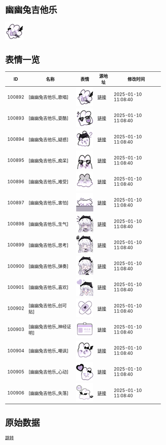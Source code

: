 # 幽幽兔吉他乐

<img src="./cover.png" height="60" alt="cover" />

# 表情一览

|ID|名称|表情|源地址|修改时间|
|----|----|----|----|----|
|100892|[幽幽兔吉他乐_歌唱]|<img src="./pic/100892_%5B幽幽兔吉他乐_歌唱%5D.png" height="60" alt="歌唱"/>|[链接](https://i0.hdslb.com/bfs/garb/857cbc591d5c4fe24d2c2d8ed74a81d0cacf6dc0.png)|2025-01-10 11:08:40|
|100893|[幽幽兔吉他乐_耍酷]|<img src="./pic/100893_%5B幽幽兔吉他乐_耍酷%5D.png" height="60" alt="耍酷"/>|[链接](https://i0.hdslb.com/bfs/garb/3651d787600930f3a9e60f413cc9179abd7d74a5.png)|2025-01-10 11:08:40|
|100894|[幽幽兔吉他乐_疑惑]|<img src="./pic/100894_%5B幽幽兔吉他乐_疑惑%5D.png" height="60" alt="疑惑"/>|[链接](https://i0.hdslb.com/bfs/garb/cd003f28653fcfd40ee92ff41b530057a8063246.png)|2025-01-10 11:08:40|
|100895|[幽幽兔吉他乐_痴呆]|<img src="./pic/100895_%5B幽幽兔吉他乐_痴呆%5D.png" height="60" alt="痴呆"/>|[链接](https://i0.hdslb.com/bfs/garb/26b359c6a56f93c91a426602bb5dac34334a9cc9.png)|2025-01-10 11:08:40|
|100896|[幽幽兔吉他乐_难受]|<img src="./pic/100896_%5B幽幽兔吉他乐_难受%5D.png" height="60" alt="难受"/>|[链接](https://i0.hdslb.com/bfs/garb/63aeb021162a52eea48273ff1eb6f9b808c013a9.png)|2025-01-10 11:08:40|
|100897|[幽幽兔吉他乐_害怕]|<img src="./pic/100897_%5B幽幽兔吉他乐_害怕%5D.png" height="60" alt="害怕"/>|[链接](https://i0.hdslb.com/bfs/garb/d22cc5221aebee376d7797ce87acacdbb98ad38f.png)|2025-01-10 11:08:40|
|100898|[幽幽兔吉他乐_生气]|<img src="./pic/100898_%5B幽幽兔吉他乐_生气%5D.png" height="60" alt="生气"/>|[链接](https://i0.hdslb.com/bfs/garb/d563b7994ae2f5faa1ddc0d7fc55db690c29155e.png)|2025-01-10 11:08:40|
|100899|[幽幽兔吉他乐_思考]|<img src="./pic/100899_%5B幽幽兔吉他乐_思考%5D.png" height="60" alt="思考"/>|[链接](https://i0.hdslb.com/bfs/garb/88120147a04e9dd27ad716797e1fbc82cc38e175.png)|2025-01-10 11:08:40|
|100900|[幽幽兔吉他乐_弹奏]|<img src="./pic/100900_%5B幽幽兔吉他乐_弹奏%5D.png" height="60" alt="弹奏"/>|[链接](https://i0.hdslb.com/bfs/garb/03f900fba5d70e662418b81982e2273ff08a4224.png)|2025-01-10 11:08:40|
|100901|[幽幽兔吉他乐_喜欢]|<img src="./pic/100901_%5B幽幽兔吉他乐_喜欢%5D.png" height="60" alt="喜欢"/>|[链接](https://i0.hdslb.com/bfs/garb/1d7ef70d8d54e463c53516c577ce1d50e460de57.png)|2025-01-10 11:08:40|
|100902|[幽幽兔吉他乐_创可贴]|<img src="./pic/100902_%5B幽幽兔吉他乐_创可贴%5D.png" height="60" alt="创可贴"/>|[链接](https://i0.hdslb.com/bfs/garb/467d5e9601b8dfb74e5cc86600fbe50243836aa6.png)|2025-01-10 11:08:40|
|100903|[幽幽兔吉他乐_神经证明]|<img src="./pic/100903_%5B幽幽兔吉他乐_神经证明%5D.png" height="60" alt="神经证明"/>|[链接](https://i0.hdslb.com/bfs/garb/76caff6d4b2e1bd31d58b55d1c9484852c942127.png)|2025-01-10 11:08:40|
|100904|[幽幽兔吉他乐_嘲讽]|<img src="./pic/100904_%5B幽幽兔吉他乐_嘲讽%5D.png" height="60" alt="嘲讽"/>|[链接](https://i0.hdslb.com/bfs/garb/00c04693044f92316b49caf7b3d1e3d423cbb6cc.png)|2025-01-10 11:08:40|
|100905|[幽幽兔吉他乐_心动]|<img src="./pic/100905_%5B幽幽兔吉他乐_心动%5D.png" height="60" alt="心动"/>|[链接](https://i0.hdslb.com/bfs/garb/a446d5d57e96e90bc0cec00edaeb7ba6869c16ad.png)|2025-01-10 11:08:40|
|100906|[幽幽兔吉他乐_失落]|<img src="./pic/100906_%5B幽幽兔吉他乐_失落%5D.png" height="60" alt="失落"/>|[链接](https://i0.hdslb.com/bfs/garb/7cc50cafd0cd8590443fb0f745a9677290770f11.png)|2025-01-10 11:08:40|

# 原始数据

[跳转](./raw.json)

